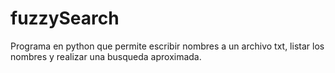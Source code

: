 # fuzzySearch
Programa en python que permite escribir nombres a un archivo txt, listar los nombres y realizar una busqueda aproximada.
